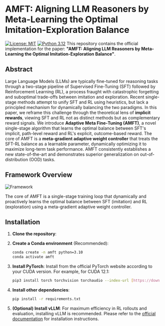 # AMFT: Aligning LLM Reasoners by Meta-Learning the Optimal Imitation-Exploration Balance

[![License: MIT](https://img.shields.io/badge/License-MIT-yellow.svg)](https://opensource.org/licenses/MIT)
[![Python 3.12](https://img.shields.io/badge/python-3.12-blue.svg)](https://www.python.org/downloads/release/python-3120/)
This repository contains the official implementation for the paper: **"AMFT: Aligning LLM Reasoners by Meta-Learning the Optimal Imitation-Exploration Balance"**.

## Abstract

Large Language Models (LLMs) are typically fine-tuned for reasoning tasks through a two-stage pipeline of Supervised Fine-Tuning (SFT) followed by Reinforcement Learning (RL), a process fraught with catastrophic forgetting and suboptimal trade-offs between imitation and exploration. Recent single-stage methods attempt to unify SFT and RL using heuristics, but lack a principled mechanism for dynamically balancing the two paradigms. In this paper, we reframe this challenge through the theoretical lens of **implicit rewards**, viewing SFT and RL not as distinct methods but as complementary reward signals. We introduce **Adaptive Meta Fine‑Tuning (AMFT)**, a novel single-stage algorithm that learns the optimal balance between SFT's implicit, path-level reward and RL's explicit, outcome-based reward. The core of AMFT is a **meta-gradient adaptive weight controller** that treats the SFT-RL balance as a learnable parameter, dynamically optimizing it to maximize long-term task performance. AMFT consistently establishes a new state-of-the-art and demonstrates superior generalization on out-of-distribution (OOD) tasks.

## Framework Overview
![Framework](https://github.com/user-attachments/assets/58a3c829-dfea-44b3-941d-9ca8fd169edb)

The core of AMFT is a single-stage training loop that dynamically and proactively learns the optimal balance between SFT (imitation) and RL (exploration) using a meta-gradient adaptive weight controller.

## Installation

1.  **Clone the repository**:


2.  **Create a Conda environment** (Recommended):
    ```bash
    conda create -n amft python=3.10
    conda activate amft
    ```

3.  **Install PyTorch**: Install from the official PyTorch website according to your CUDA version. For example, for CUDA 12.1:
    ```bash
    pip3 install torch torchvision torchaudio --index-url [https://download.pytorch.org/whl/cu121](https://download.pytorch.org/whl/cu121)
    ```

4.  **Install other dependencies**:
    ```bash
    pip install -r requirements.txt
    ```

5.  **(Optional) Install vLLM**: For maximum efficiency in RL rollouts and evaluation, installing vLLM is recommended. Please refer to the [official documentation](https://docs.vllm.ai/en/latest/getting_started/installation.html) for installation instructions.



